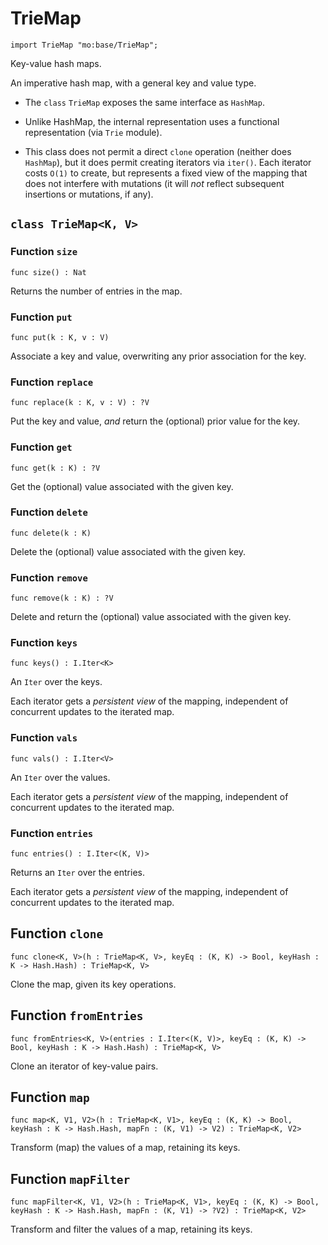 # TrieMap

```motoko name=import
import TrieMap "mo:base/TrieMap";
```

Key-value hash maps.

An imperative hash map, with a general key and value type.

- The `class` `TrieMap` exposes the same interface as `HashMap`.

- Unlike HashMap, the internal representation uses a functional representation (via `Trie` module).

- This class does not permit a direct `clone` operation (neither does `HashMap`), but it does permit creating iterators via `iter()`.  Each iterator costs `O(1)` to create, but represents a fixed view of the mapping that does not interfere with mutations (it will _not_ reflect subsequent insertions or mutations, if any).

## `class TrieMap<K, V>`


### Function `size`
```motoko no-repl
func size() : Nat
```

Returns the number of entries in the map.


### Function `put`
```motoko no-repl
func put(k : K, v : V)
```

Associate a key and value, overwriting any prior association for the key.


### Function `replace`
```motoko no-repl
func replace(k : K, v : V) : ?V
```

Put the key and value, _and_ return the (optional) prior value for the key.


### Function `get`
```motoko no-repl
func get(k : K) : ?V
```

Get the (optional) value associated with the given key.


### Function `delete`
```motoko no-repl
func delete(k : K)
```

Delete the (optional) value associated with the given key.


### Function `remove`
```motoko no-repl
func remove(k : K) : ?V
```

Delete and return the (optional) value associated with the given key.


### Function `keys`
```motoko no-repl
func keys() : I.Iter<K>
```

An `Iter` over the keys.

Each iterator gets a _persistent view_ of the mapping, independent of concurrent updates to the iterated map.


### Function `vals`
```motoko no-repl
func vals() : I.Iter<V>
```

An `Iter` over the values.

Each iterator gets a _persistent view_ of the mapping, independent of concurrent updates to the iterated map.


### Function `entries`
```motoko no-repl
func entries() : I.Iter<(K, V)>
```

Returns an `Iter` over the entries.

Each iterator gets a _persistent view_ of the mapping, independent of concurrent updates to the iterated map.

## Function `clone`
```motoko no-repl
func clone<K, V>(h : TrieMap<K, V>, keyEq : (K, K) -> Bool, keyHash : K -> Hash.Hash) : TrieMap<K, V>
```

Clone the map, given its key operations.

## Function `fromEntries`
```motoko no-repl
func fromEntries<K, V>(entries : I.Iter<(K, V)>, keyEq : (K, K) -> Bool, keyHash : K -> Hash.Hash) : TrieMap<K, V>
```

Clone an iterator of key-value pairs.

## Function `map`
```motoko no-repl
func map<K, V1, V2>(h : TrieMap<K, V1>, keyEq : (K, K) -> Bool, keyHash : K -> Hash.Hash, mapFn : (K, V1) -> V2) : TrieMap<K, V2>
```

Transform (map) the values of a map, retaining its keys.

## Function `mapFilter`
```motoko no-repl
func mapFilter<K, V1, V2>(h : TrieMap<K, V1>, keyEq : (K, K) -> Bool, keyHash : K -> Hash.Hash, mapFn : (K, V1) -> ?V2) : TrieMap<K, V2>
```

Transform and filter the values of a map, retaining its keys.
